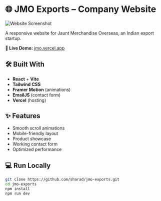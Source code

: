 # 🌐 JMO Exports – Company Website  

![Website Screenshot](https://github.com/user-attachments/assets/e05bd1ce-515b-4e38-8dd7-75525b8f2c7a)  

A responsive website for Jaunt Merchandise Overseas, an Indian export startup.  

**🔗 Live Demo:** [jmo.vercel.app](https://jmo.vercel.app/)  

## 🛠️ Built With  

- **React** + **Vite**  
- **Tailwind CSS**  
- **Framer Motion** (animations)  
- **EmailJS** (contact form)  
- **Vercel** (hosting)  

## ✨ Features  

- Smooth scroll animations  
- Mobile-friendly layout  
- Product showcase  
- Working contact form  
- Optimized performance  

## 💻 Run Locally  

```bash
git clone https://github.com/sharad/jmo-exports.git
cd jmo-exports
npm install
npm run dev
```
